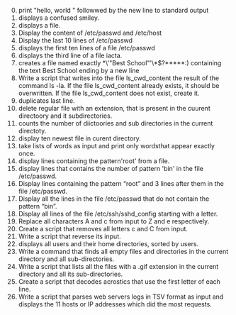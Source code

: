 0. print "hello, world " followwed by the new line to standard output
1. displays a confused smiley.
2. displays a file.
3. Display the content of /etc/passwd and /etc/host
4. Display the last 10 lines of /etc/passwd
5. displays the first ten lines of a file /etc/passwd
6. displays the third line of a file iacta.
7.  creates a file named exactly \*\\'"Best School"\'\\*$\?\*\*\*\*\*:) containing the text Best School ending by a new line
8. Write a script that writes into the file ls_cwd_content the result of the command ls -la. If the file ls_cwd_content already exists, it should be overwritten. If the file ls_cwd_content does not exist, create it.
9. duplicates last line.
10. delete regular file with an extension, that is present in the cuurent directoory and it subdirectories.
11. counts the number of diictoories and sub directories in the current directoty.
12. display ten newest file in curent directory.
13. take lists of words as input and print only wordsthat appear exactly once.
14. display lines containing the pattern'root' from a file.
15. display lines that contains the number of pattern 'bin' in the file /etc/passwd.
16. Display lines containing the pattern “root” and 3 lines after them in the file /etc/passwd.
17. Display all the lines in the file /etc/passwd that do not contain the pattern “bin”.
18. Display all lines of the file /etc/ssh/sshd_config starting with a letter.
19. Replace all characters A and c from input to Z and e respectively.
20. Create a script that removes all letters c and C from input.
21. Write a script that reverse its input.
22.  displays all users and their home directories, sorted by users.
23. Write a command that finds all empty files and directories in the current directory and all sub-directories.
24. Write a script that lists all the files with a .gif extension in the current directory and all its sub-directories.
25. Create a script that decodes acrostics that use the first letter of each line.
26. Write a script that parses web servers logs in TSV format as input and displays the 11 hosts or IP addresses which did the most requests.




